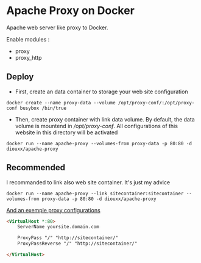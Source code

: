 # Apache Proxy on Docker

Apache web server like proxy to Docker.

Enable modules :
  * proxy
  * proxy_http

## Deploy

* First, create an data container to storage your web site configuration
```
docker create --name proxy-data --volume /opt/proxy-conf/:/opt/proxy-conf busybox /bin/true
```

* Then, create proxy container with link data volume. By default, the data volume is mountend in */opt/proxy-conf*.
All configurations of this website in this directory will be activated
```
docker run --name apache-proxy --volumes-from proxy-data -p 80:80 -d diouxx/apache-proxy
```

## Recommended

I recommanded to link also web site container. It's just my advice

```
docker run --name apache-proxy --link sitecontainer:sitecontainer --volumes-from proxy-data -p 80:80 -d diouxx/apache-proxy
```

[And an exemple proxy configurations](https://httpd.apache.org/docs/current/en/mod/mod_proxy.html)

```html
<VirtualHost *:80>
	ServerName yoursite.domain.com

	ProxyPass "/" "http://sitecontainer/"
	ProxyPassReverse "/" "http://sitecontainer/"

</VirtualHost>
```
